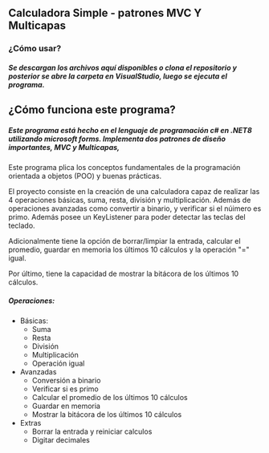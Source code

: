 ## Calculadora Simple - patrones MVC Y Multicapas

### ¿Cómo usar?

##### Se  descargan los archivos aquí disponibles o clona el repositorio y posterior se abre la carpeta en VisualStudio, luego se ejecuta el programa.



## ¿Cómo funciona este programa?
##### Este programa está hecho en el lenguaje de programación c# en .NET8 utilizando microsoft forms. Implementa dos patrones de diseño importantes, MVC y Multicapas,



Este programa plica los conceptos fundamentales de la programación orientada a objetos (POO) y buenas prácticas.

El proyecto consiste en la creación de una calculadora capaz de realizar las 4 operaciones básicas, suma, resta, división y multiplicación. Además de operaciones avanzadas como convertir a binario, y verificar si el núimero es primo. Además posee un KeyListener para poder detectar las teclas del teclado.

Adicionalmente tiene la opción de borrar/limpiar la entrada, calcular el promedio, guardar en memoria los últimos 10 cálculos y la operación "=" igual.

Por último, tiene la capacidad de mostrar la bitácora de los últimos 10 cálculos.

##### Operaciones:
+ Básicas:
    + Suma
    + Resta
    + División
	+ Multiplicación
	+ Operación igual
+ Avanzadas
	+ Conversión a binario
	+ Verificar si es primo
	+ Calcular el promedio de los últimos 10 cálculos
	+ Guardar en memoria
	+ Mostrar la bitácora de los últimos 10 cálculos
+ Extras
	+ Borrar la entrada y reiniciar calculos
	+ Digitar decimales
